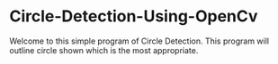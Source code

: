 # Circle-Detection-Using-OpenCv
Welcome to this simple program of Circle Detection. 
This program will outline circle shown which is the most appropriate.
